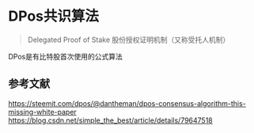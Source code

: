 # DPos共识算法

> Delegated Proof of Stake 股份授权证明机制（又称受托人机制）
> 

DPos是有比特股首次使用的公式算法

## 参考文献

https://steemit.com/dpos/@dantheman/dpos-consensus-algorithm-this-missing-white-paper
https://blog.csdn.net/simple_the_best/article/details/79647518